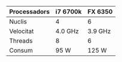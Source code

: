 |Processadors | i7 6700k | FX 6350|
| ----------- | ---------| ------ |
|Nuclis       | 4        | 6      |
|Velocitat    | 4.0 GHz  | 3.9 GHz|
|Threads      | 8        | 6      |
|Consum       | 95 W     | 125 W  |
